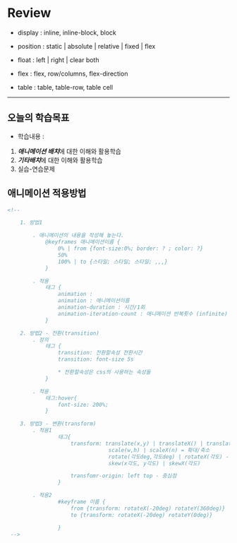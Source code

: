 # Review
- display : inline, inline-block, block
- position : static | absolute | relative | fixed | flex
- float : left | right | clear both

- flex : flex, row/columns, flex-direction
- table : table, table-row, table cell


-----------------------------------------------------------------------------------------------

## 오늘의 학습목표
- 학습내용 :
1) ***애니메이션 배치***에 대한 이해와 활용학습
2) ***기타배치***에 대한 이해와 활용학습
3) 실습-연습문제


## 애니메이션 적용방법
```html
<!-- 

	1. 방법1

		. 애니메이션의 내용을 작성해 놓는다.
			@keyframes 애니메이션이름 {
				0% | from {font-size:0%; border: ? ; color: ?}
				50%
				100% | to {스타일; 스타일; 스타일; ,,,}
			}

		. 적용
			태그 {
				animation :
				animation : 애니메이션이름
				animation-duration : 시간/1회
				animation-iteration-count : 애니메이션 반복횟수 (infinite)
			}

	2. 방법2 - 전환(transition)
		. 정의
			태그 {
				transition: 전환할속성 전환시간
				transition: font-size 5s

				* 전환할속성은 css의 사용하는 속성들
			}

		. 적용
			태그:hover{
				font-size: 200%;
			}

	3. 방법3 - 변환(transform)
		. 적용1
				태그{
					transform: translate(x,y) | translateX() | translateX(n) ,,                  - 이동
								scale(w,h) | scaleX(n) = 확대/축소		          - 확대/축소
								rotate(각도deg,각도deg) | rotateX(각도) - 회전	       - 회전
								skew(x각도, y각도) | skewX(각도)			- 기울임

					transfomr-origin: left top - 중심점
				}

		. 적용2
				#keyframe 이름 {
					from {transform: rotateX(-20deg) rotateY(360deg)}
					to {transform: rotateX(-20deg) rotateY(0deg)}

				}
 -->
```
